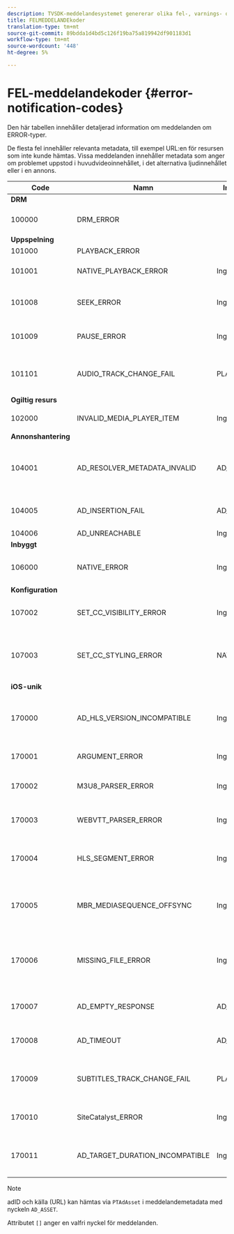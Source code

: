 ```yaml
---
description: TVSDK-meddelandesystemet genererar olika fel-, varnings- och informationsmeddelanden som tillhandahåller diagnostiska metadata.
title: FELMEDDELANDEkoder
translation-type: tm+mt
source-git-commit: 89bdda1d4bd5c126f19ba75a819942df901183d1
workflow-type: tm+mt
source-wordcount: '448'
ht-degree: 5%

---
```



# FEL-meddelandekoder {#error-notification-codes}

Den här tabellen innehåller detaljerad information om meddelanden om ERROR-typer.

De flesta fel innehåller relevanta metadata, till exempel URL:en för resursen som inte kunde hämtas. Vissa meddelanden innehåller metadata som anger om problemet uppstod i huvudvideoinnehållet, i det alternativa ljudinnehållet eller i en annons.

<table frame="all" colsep="1" rowsep="1" id="table_8B61210A406A45ACBE37FC29729DDE22"> 
 <thead> 
  <tr rowsep="1"> 
   <th colname="1" class="entry"><b>Code</b></th> 
   <th colname="2" class="entry"><b>Namn</b></th> 
   <th colname="3" class="entry"><b>InnerNotification</b></th> 
   <th colname="4" class="entry"><b>Metadatanycklar</b></th> 
   <th colname="5" class="entry"><b>Kommentarer</b></th> 
  </tr> 
 </thead>
 <tbody> 
  <tr rowsep="1"> 
   <td colname="1"><b>DRM</b> </td> 
   <td colname="2"> </td> 
   <td colname="3"> </td> 
   <td colname="4"> </td> 
   <td colname="5"> </td> 
  </tr> 
  <tr rowsep="1"> 
   <td colname="1"><span class="codeph"> 100000  </span> </td> 
   <td colname="2"><span class="codeph"> DRM_ERROR  </span> </td> 
   <td colname="3"> </td> 
   <td colname="4"><span class="codeph"> MAJOR_DRM_CODE  </span><span class="codeph"> MINOR_DRM_CODE -  </span><span class="codeph"> BESKRIVNING  </span> </td> 
   <td colname="5"></td> 
  </tr> 
  <tr rowsep="1"> 
   <td colname="1"><b>Uppspelning</b> </td> 
   <td colname="2"> </td> 
   <td colname="3"> </td> 
   <td colname="4"> </td> 
   <td colname="5"> </td> 
  </tr> 
  <tr rowsep="1"> 
   <td colname="1"><span class="codeph"> 101000  </span> </td> 
   <td colname="2"><span class="codeph"> PLAYBACK_ERROR  </span> </td> 
   <td colname="3"></td> 
   <td colname="4"></td> 
   <td colname="5"> </td> 
  </tr> 
  <tr rowsep="1"> 
   <td colname="1"><span class="codeph"> 101001  </span> </td> 
   <td colname="2"><span class="codeph"> NATIVE_PLAYBACK_ERROR  </span> </td> 
   <td colname="3"> Ingen </td> 
   <td colname="4"><span class="codeph"> BESKRIVNING  </span><span class="codeph"> INTERNAL_ERROR  </span><span class="codeph"> URL  </span> </td> 
   <td colname="5"> </td> 
  </tr> 
  <tr rowsep="1"> 
   <td colname="1"><span class="codeph"> 101008  </span> </td> 
   <td colname="2"><span class="codeph"> SEEK_ERROR  </span> </td> 
   <td colname="3"> Ingen </td> 
   <td colname="4"><span class="codeph"> BESKRIVNING</span> </td> 
   <td colname="5"> <p>Ett fel uppstod när en sökåtgärd utfördes. </p> </td> 
  </tr> 
  <tr rowsep="1"> 
   <td colname="1"><span class="codeph"> 101009  </span> </td> 
   <td colname="2"><span class="codeph"> PAUSE_ERROR  </span> </td> 
   <td colname="3"> Ingen </td> 
   <td colname="4"> <p>Ingen </p> </td> 
   <td colname="5"> <p>Ett fel uppstod när en paus skulle utföras. </p> </td> 
  </tr> 
  <tr rowsep="1"> 
   <td colname="1"><span class="codeph"> 101101  </span> </td> 
   <td colname="2"><span class="codeph"> AUDIO_TRACK_CHANGE_FAIL  </span> </td> 
   <td colname="3"><span class="codeph"> PLAYER_NOT_READY  </span> </td> 
   <td colname="4"> Ingen </td> 
   <td colname="5"> <p>  </p> <p>  </p>
    <!-- workaround for PDF having too much negative kerning in column 2 --> </td> 
  </tr> 
  <tr rowsep="1"> 
   <td colname="1"><b>Ogiltig resurs</b> </td> 
   <td colname="2"> </td> 
   <td colname="3"> </td> 
   <td colname="4"> </td> 
   <td colname="5"> </td> 
  </tr> 
  <tr rowsep="1"> 
   <td colname="1"><span class="codeph"> 102000  </span> </td> 
   <td colname="2"><span class="codeph"> INVALID_MEDIA_PLAYER_ITEM  </span> </td> 
   <td colname="3"> <p>Ingen </p> </td> 
   <td colname="4"> Ingen </td> 
   <td colname="5"> </td> 
  </tr> 
  <tr rowsep="1"> 
   <td colname="1"><b>Annonshantering</b> </td> 
   <td colname="2"> </td> 
   <td colname="3"> </td> 
   <td colname="4"> </td> 
   <td colname="5"> </td> 
  </tr> 
  <tr rowsep="1"> 
   <td colname="1"><span class="codeph"> 104001  </span> </td> 
   <td colname="2"><span class="codeph"> AD_RESOLVER_METADATA_INVALID  </span> </td> 
   <td colname="3"> <span class="codeph"> AD_NOT_INSERTED</span> </td> 
   <td colname="4"> <p>Ingen </p> </td> 
   <td colname="5"> <p>Det gick inte att matcha annonsen på grund av ett ogiltigt annonsmetadataformat. </p> </td> 
  </tr> 
  <tr rowsep="1"> 
   <td colname="1"><span class="codeph"> 104005  </span> </td> 
   <td colname="2"><span class="codeph"> AD_INSERTION_FAIL  </span> </td> 
   <td colname="3"> <span class="codeph"> AD_NOT_INSERTED  </span> </td> 
   <td colname="4"> <p>Ingen </p> </td> 
   <td colname="5"> <p>Ad resolving phase has failed. </p> </td> 
  </tr> 
  <tr rowsep="1"> 
   <td colname="1"><span class="codeph"> 104006  </span> </td> 
   <td colname="2"><span class="codeph"> AD_UNREACHABLE  </span> </td> 
   <td colname="3"> Ingen </td> 
   <td colname="4"> Ingen </td> 
   <td colname="5"> </td> 
  </tr> 
  <tr rowsep="1"> 
   <td colname="1"><b>Inbyggt</b> </td> 
   <td colname="2"> </td> 
   <td colname="3"> </td> 
   <td colname="4"> </td> 
   <td colname="5"> </td> 
  </tr> 
  <tr rowsep="1"> 
   <td colname="1"><span class="codeph"> 106000  </span> </td> 
   <td colname="2"><span class="codeph"> NATIVE_ERROR  </span> </td> 
   <td colname="3"> Ingen </td> 
   <td colname="4"> <span class="codeph"> INTERNAL_ERROR  </span> </td> 
   <td colname="5"> <p>Ett iOS-fel på låg nivå inträffade. </p> </td> 
  </tr> 
  <tr rowsep="1"> 
   <td colname="1"><b>Konfiguration</b> </td> 
   <td colname="2"> </td> 
   <td colname="3"> </td> 
   <td colname="4"> </td> 
   <td colname="5"> </td> 
  </tr> 
  <tr rowsep="1"> 
   <td colname="1"><span class="codeph"> 107002  </span> </td> 
   <td colname="2"><span class="codeph"> SET_CC_VISIBILITY_ERROR  </span> </td> 
   <td colname="3"> Ingen </td> 
   <td colname="4"> <p>Ingen </p> </td> 
   <td colname="5"> <p>Ett fel uppstod när CC-spåren skulle visas igen. </p> </td> 
  </tr> 
  <tr rowsep="1"> 
   <td colname="1"><span class="codeph"> 107003  </span> </td> 
   <td colname="2"><span class="codeph"> SET_CC_STYLING_ERROR  </span> </td> 
   <td colname="3"> <span class="codeph"> NATIVE_ERROR  </span> </td> 
   <td colname="4"> <p>Ingen </p> </td> 
   <td colname="5"> <p>Ett fel uppstod vid försök att ändra formateringsalternativen för CC-spåren. </p> </td> 
  </tr> 
  <tr rowsep="1"> 
   <td colname="1"><b>iOS-unik</b> </td> 
   <td colname="2"> </td> 
   <td colname="3"> </td> 
   <td colname="4"> </td> 
   <td colname="5"> </td> 
  </tr> 
  <tr rowsep="1"> 
   <td colname="1"><span class="codeph"> 170000  </span> </td> 
   <td colname="2"><span class="codeph"> AD_HLS_VERSION_INCOMPATIBLE  </span> </td> 
   <td colname="3"> Ingen </td> 
   <td colname="4"> <span class="codeph"> AD_ASSET</span> </td> 
   <td colname="5"> <p>HLS-versionen av annonserna är högre än HLS-versionen av innehållet. </p> </td> 
  </tr> 
  <tr rowsep="1"> 
   <td colname="1"><span class="codeph"> 170001  </span> </td> 
   <td colname="2"><span class="codeph"> ARGUMENT_ERROR  </span> </td> 
   <td colname="3"> Ingen </td> 
   <td colname="4"> Ingen </td> 
   <td colname="5"> <p>Argumentfel </p> </td> 
  </tr> 
  <tr rowsep="1"> 
   <td colname="1"><span class="codeph"> 170002  </span> </td> 
   <td colname="2"><span class="codeph"> M3U8_PARSER_ERROR  </span> </td> 
   <td colname="3"> Ingen </td> 
   <td colname="4"><span class="codeph"> BESKRIVNING  </span> </td> 
   <td colname="5"> <p>Det gick inte att parsa m3u8. </p> </td> 
  </tr> 
  <tr rowsep="1"> 
   <td colname="1"><span class="codeph"> 170003  </span> </td> 
   <td colname="2"><span class="codeph"> WEBVTT_PARSER_ERROR  </span> </td> 
   <td colname="3"> Ingen </td> 
   <td colname="4"> Ingen </td> 
   <td colname="5"> <p>Det gick inte att parsa WebVtt. </p> </td> 
  </tr> 
  <tr rowsep="1"> 
   <td colname="1"><span class="codeph"> 170004  </span> </td> 
   <td colname="2"><span class="codeph"> HLS_SEGMENT_ERROR  </span> </td> 
   <td colname="3"> Ingen </td> 
   <td colname="4"><span class="codeph"> BESKRIVNING  </span><span class="codeph"> URL  </span><span class="codeph"> INTERNAL_ERROR  </span> </td> 
   <td colname="5"> <p>Segmentet överskrider angiven bandbredd för variant. </p> </td> 
  </tr> 
  <tr rowsep="1"> 
   <td colname="1"><span class="codeph"> 170005  </span> </td> 
   <td colname="2"><span class="codeph"> MBR_MEDIASEQUENCE_OFFSYNC  </span> </td> 
   <td colname="3"> Ingen </td> 
   <td colname="4"> Ingen </td> 
   <td colname="5"> <p>Mediesekvensnumret är inte synkroniserat på alla HLS-strömmar i denna MBR. </p> </td> 
  </tr> 
  <tr rowsep="1"> 
   <td colname="1"><span class="codeph"> 170006  </span> </td> 
   <td colname="2"><span class="codeph"> MISSING_FILE_ERROR  </span> </td> 
   <td colname="3"> Ingen </td> 
   <td colname="4"><span class="codeph"> BESKRIVNING  </span><span class="codeph"> URL  </span><span class="codeph"> INTERNAL_ERROR  </span> </td> 
   <td colname="5"> <p>Filen saknas eller svarar inte. </p> <p>HTTP 404: Filen hittades inte. </p> </td> 
  </tr> 
  <tr rowsep="1"> 
   <td colname="1"><span class="codeph"> 170007  </span> </td> 
   <td colname="2"><span class="codeph"> AD_EMPTY_RESPONSE  </span> </td> 
   <td colname="3"><span class="codeph"> AD_INSERTION_FAIL  </span> </td> 
   <td colname="4"> Ingen </td> 
   <td colname="5"> <p>Det gick inte att hämta annonser. Tomt svar. </p> </td> 
  </tr> 
  <tr rowsep="1"> 
   <td colname="1"><span class="codeph"> 170008  </span> </td> 
   <td colname="2"><span class="codeph"> AD_TIMEOUT  </span> </td> 
   <td colname="3"><span class="codeph"> AD_INSERTION_FAIL  </span> </td> 
   <td colname="4"> Ingen </td> 
   <td colname="5"> <p>Det gick inte att hämta annonser. Timeoutfel. </p> </td> 
  </tr> 
  <tr rowsep="1"> 
   <td colname="1"><span class="codeph"> 170009  </span> </td> 
   <td colname="2"><span class="codeph"> SUBTITLES_TRACK_CHANGE_FAIL  </span> </td> 
   <td colname="3"><span class="codeph"> PLAYER_NOT_READY  </span> </td> 
   <td colname="4"> Ingen </td> 
   <td colname="5"> <p>Ett fel uppstod när undertextningsspåret ändrades. </p> </td> 
  </tr> 
  <tr rowsep="1"> 
   <td colname="1"><span class="codeph"> 170010  </span> </td> 
   <td colname="2"><span class="codeph"> SiteCatalyst_ERROR  </span> </td> 
   <td colname="3"> Ingen </td> 
   <td colname="4"><span class="codeph"> BESKRIVNING  </span> </td> 
   <td colname="5"> <p>Platskatalysatorfel. Se beskrivning. </p> </td> 
  </tr> 
  <tr rowsep="1"> 
   <td colname="1"><span class="codeph"> 170011  </span> </td> 
   <td colname="2"><span class="codeph"> AD_TARGET_DURATION_INCOMPATIBLE  </span> </td> 
   <td colname="3"> Ingen </td> 
   <td colname="4"> <span class="codeph"> AD_ASSET</span> </td> 
   <td colname="5"> <p>Annonsens MÅLLÄNGD är längre än innehållets MÅLLÄNGD. </p> </td> 
  </tr> 
 </tbody> 
</table>

>[!NOTE]
>
>adID och källa (URL) kan hämtas via `PTAdAsset` i meddelandemetadata med nyckeln `AD_ASSET`.
>
>Attributet `[]` anger en valfri nyckel för meddelanden.
